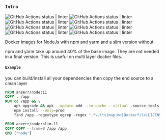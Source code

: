 
### `Intro`
![GitHub Actions status | linter](https://github.com/anzerr/node.docker/workflows/docker6/badge.svg)
![GitHub Actions status | linter](https://github.com/anzerr/node.docker/workflows/docker7/badge.svg)
![GitHub Actions status | linter](https://github.com/anzerr/node.docker/workflows/docker8/badge.svg)
![GitHub Actions status | linter](https://github.com/anzerr/node.docker/workflows/docker9/badge.svg)
![GitHub Actions status | linter](https://github.com/anzerr/node.docker/workflows/docker10/badge.svg)
![GitHub Actions status | linter](https://github.com/anzerr/node.docker/workflows/docker11/badge.svg)
![GitHub Actions status | linter](https://github.com/anzerr/node.docker/workflows/docker12/badge.svg)
![GitHub Actions status | linter](https://github.com/anzerr/node.docker/workflows/docker13/badge.svg)

Docker images for NodeJs with npm and yarm and a slim version without

npm and yarm take up around 40% of the base image. They are not needed in a final version. This is useful on multi layer docker files.

#### `Example`
you can build/install all your dependencies then copy the end source to a clean layer
``` Dockerfile
FROM anzerr/node:11
COPY . /app
RUN cd /app && \
	apk upgrade && apk --update add --no-cache --virtual .source-tools git build-base openssh-client findutils && \
	npm install --only=prod
	find /app -regextype egrep -regex ".*\.(ts|map|md|Dockerfile|LICENSE)$"  -type f -delete

FROM anzerr/node:slim-11
COPY COPY --from=0 /app /app
CMD ["node"]
```